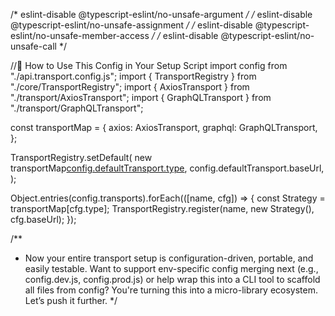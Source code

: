 /* eslint-disable @typescript-eslint/no-unsafe-argument */
/* eslint-disable @typescript-eslint/no-unsafe-assignment */
/* eslint-disable @typescript-eslint/no-unsafe-member-access */
/* eslint-disable @typescript-eslint/no-unsafe-call */

//🔧 How to Use This Config in Your Setup Script
import config from "./api.transport.config.js";
import { TransportRegistry } from "./core/TransportRegistry";
import { AxiosTransport } from "./transport/AxiosTransport";
import { GraphQLTransport } from "./transport/GraphQLTransport";

const transportMap = {
  axios: AxiosTransport,
  graphql: GraphQLTransport,
};

TransportRegistry.setDefault(
  new transportMap[config.defaultTransport.type](),
  config.defaultTransport.baseUrl,
);

Object.entries(config.transports).forEach(([name, cfg]) => {
  const Strategy = transportMap[cfg.type];
  TransportRegistry.register(name, new Strategy(), cfg.baseUrl);
});

/**
 * Now your entire transport setup is configuration-driven, portable, and easily testable. Want to support env-specific config merging next (e.g., config.dev.js, config.prod.js) or help wrap this into a CLI tool to scaffold all files from config? You're turning this into a micro-library ecosystem. Let’s push it further.
 */

